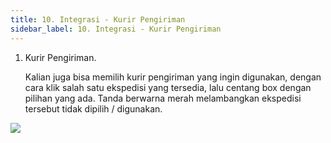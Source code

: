 ```yaml
---
title: 10. Integrasi - Kurir Pengiriman
sidebar_label: 10. Integrasi - Kurir Pengiriman
---
```

1. K﻿urir Pengiriman.

   K﻿alian juga bisa memilih kurir pengiriman yang ingin digunakan, dengan cara klik salah satu ekspedisi yang tersedia, lalu centang box dengan pilihan yang ada. Tanda berwarna merah melambangkan ekspedisi tersebut tidak dipilih / digunakan. 

![](/img/10.-integritas-kurir-pengiriman.png)